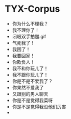 # TYX-Corpus

- 你为什么不理我？
- 我不理你了！
- 闭眼双手拍腿.gif
- 气死我了！
- 我困了！
- 我要回家！
- 你欺负人！
- 我不和你玩儿了！
- 我不跟你玩儿了！
- 你是不是不爱我了？
- 你果然不爱我了
- 又跟别的男人聊天
- 你是不是觉得我菜呀
- 你是不是觉得我没他们厉害
- 
